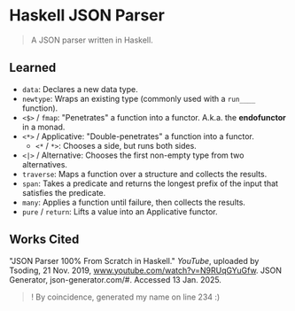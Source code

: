 # Haskell JSON Parser

> A JSON parser written in Haskell.

## Learned

- `data`: Declares a new data type.
- `newtype`: Wraps an existing type (commonly used with a `run____` function).
- `<$>` / `fmap`: "Penetrates" a function into a functor. A.k.a. the **endofunctor** in a monad.
- `<*>` / Applicative: "Double-penetrates" a function into a functor.
    - `<*` / `*>`: Chooses a side, but runs both sides.
- `<|>` / Alternative: Chooses the first non-empty type from two alternatives.
- `traverse`: Maps a function over a structure and collects the results.
- `span`: Takes a predicate and returns the longest prefix of the input that satisfies the predicate.
- `many`: Applies a function until failure, then collects the results.
- `pure` / `return`: Lifts a value into an Applicative functor.

## Works Cited

"JSON Parser 100% From Scratch in Haskell." *YouTube*, uploaded by Tsoding, 21 Nov. 2019, www.youtube.com/watch?v=N9RUqGYuGfw.
JSON Generator, json-generator.com/#. Accessed 13 Jan. 2025.
>! By coincidence, generated my name on line 234 :)
